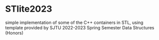# STlite2023
simple implementation of some of the C++ containers in STL, using template provided by SJTU 2022-2023 Spring Semester Data Structures (Honors)
